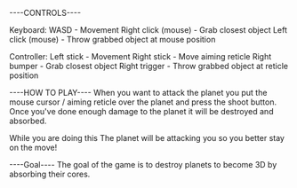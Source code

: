 ----CONTROLS----

Keyboard:
WASD - Movement
Right click (mouse) - Grab closest object
Left click (mouse) - Throw grabbed object at mouse position

Controller:
Left stick - Movement
Right stick - Move aiming reticle
Right bumper - Grab closest object
Right trigger - Throw grabbed object at reticle position

----HOW TO PLAY----
When you want to attack the planet you put the mouse cursor / aiming reticle over the planet and press the shoot button.
Once you've done enough damage to the planet it will be destroyed and absorbed.

While you are doing this The planet will be attacking you so you better stay on the move!

----Goal----
The goal of the game is to destroy planets to become 3D by absorbing their cores.


